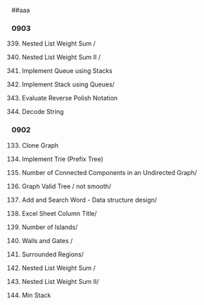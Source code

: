 ##aaa
### 0903

339. Nested List Weight Sum /   

364. Nested List Weight Sum II / 

232. Implement Queue using Stacks

225. Implement Stack using Queues/

150. Evaluate Reverse Polish Notation

394. Decode String 


### 0902

133. Clone Graph  

208. Implement Trie (Prefix Tree) 

 323. Number of Connected Components in an Undirected Graph/ 
 
261. Graph Valid Tree / not smooth/ 

 211. Add and Search Word - Data structure design/
 
 168. Excel Sheet Column Title/ 

200. Number of Islands/

 286. Walls and Gates / 

130. Surrounded Regions/

339. Nested List Weight Sum /   

364. Nested List Weight Sum II/ 

155. Min Stack 


